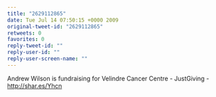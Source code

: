 ```yaml
---
title: "2629112865"
date: Tue Jul 14 07:50:15 +0000 2009
original-tweet-id: "2629112865"
retweets: 0
favorites: 0
reply-tweet-id: ""
reply-user-id: ""
reply-user-screen-name: ""
---
```

Andrew Wilson is fundraising for Velindre Cancer Centre - JustGiving - http://shar.es/Yhcn

